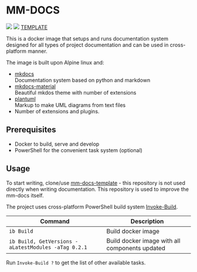 # MM-DOCS

[![](https://img.shields.io/docker/v/majkinetor/mm-docs/0.3.6?label=mm-docs)](https://hub.docker.com/r/majkinetor/mm-docs) ![](https://img.shields.io/docker/pulls/majkinetor/mm-docs) [TEMPLATE](https://github.com/majkinetor/mm-docs-template)

This is a docker image that setups and runs documentation system designed for all types of project documentation and can be used in cross-platform manner.

The image is built upon Alpine linux and:

- [mkdocs](https://www.mkdocs.org/)<br>
Documentation system based on python and markdown
- [mkdocs-material](https://squidfunk.github.io/mkdocs-material/)<br>
Beautiful mkdos theme with number of extensions
- [plantuml](http://plantuml.com)<br>
Markup to make UML diagrams from text files
- Number of extensions and plugins.

## Prerequisites

- Docker to build, serve and develop
- PowerShell for the convenient task system (optional)

## Usage

To start writing, clone/use [mm-docs-template](https://github.com/majkinetor/mm-docs-template.git) - this repository is not used directly when writing documentation. This repository is used to improve the mm-docs itself.

The project uses cross-platform PowerShell build system [Invoke-Build](https://github.com/nightroman/Invoke-Build).

|                       Command                       |                  Description                   |
| --------------------------------------------------- | ---------------------------------------------- |
| `ib Build`                                          | Build docker image                             |
| `ib Build, GetVersions -aLatestModules -aTag 0.2.1` | Build docker image with all components updated |

Run `Invoke-Build ?` to get the list of other available tasks.
